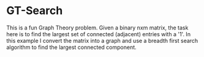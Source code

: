 # GT-Search
This is a fun Graph Theory problem.  Given a binary nxm matrix, the task here is to find the largest set of connected (adjacent) entries with a '1'. In this example I convert the matrix into a graph and use a breadth first search algorithm to find the largest connected component.


